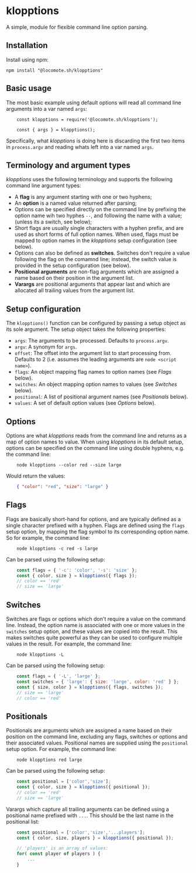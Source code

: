# klopptions
A simple, module for flexible command line option parsing.

## Installation

Install using npm:

```
npm install "@locomote.sh/klopptions"
```

## Basic usage

The most basic example using default options will read all command line arguments into a var named `args`:

```
    const klopptions = require('@locomote.sh/klopptions');

    const { args } = klopptions();
```

Specifically, what _klopptions_ is doing here is discarding the first two items in `process.argv` and reading whats left into a var named `args`.

## Terminology and argument types

_klopptions_ uses the following terminology and supports the following command line argument types:

* A **flag** is any argument starting with one or two hyphens;
* An **option** is a named value returned after parsing;
* Options can be specified directly on the command line by prefixing the option name wih two hyphes `--`, and following the name with a value; (unless its a switch, see below);
* Short flags are usually single characters with a hyphen prefix, and are used as short forms of full option names. When used, flags must be mapped to option names in the _klopptions_ setup configuration (see below).
* Options can also be defined as **switches**. Switches don't require a value following the flag on the comamnd line; instead, the switch value is provided in the setup configuration (see below).
* **Positional arguments** are non-flag arguments which are assigned a name based on their position in the argument list.
* **Varargs** are positional arguments that appear last and which are allocated all trailing values from the argument list.

## Setup configuration

The `klopptions()` function can be configured by passing a setup object as its sole argument.
The setup object takes the following properties:

* `args`: The arguments to be processed. Defaults to `process.argv`.
* `argv`: A synonym for `args`.
* `offset`: The offset into the argument list to start processing from. Defaults to 2 (i.e. assumes the leading arguments are `node <script name>`).
* `flags`: An object mapping flag names to option names (see _Flags_ below).
* `switches`: An object mapping option names to values (see _Switches_ below).
* `positional`: A list of positional argument names (see _Positionals_ below).
* `values`: A set of default option values (see _Options_ below).

## Options

Options are what _klopptions_ reads from the command line and returns as a map of option names to value.
When using _klopptions_ in its default setup, options can be specified on the command line using double hyphens, e.g. the command line:

```
    node klopptions --color red --size large
```

Would return the values:
```json
    { "color": "red", "size": "large" }
```

## Flags

Flags are basically short-hand for options, and are typically defined as a single character prefixed with a hyphen.
Flags are defined using the `flags` setup option, by mapping the flag symbol to its corresponding option name.
So for example, the command line:

```
    node klopptions -c red -s large
```

Can be parsed using the following setup:

```js
    const flags = { '-c': 'color', '-s': 'size' };
    const { color, size } = klopptions({ flags });
    // color == 'red'
    // size == 'large'
```

## Switches

Switches are flags or options which don't require a value on the command line.
Instead, the option name is associated with one or more values in the `switches` setup option, and these values are copied into the result.
This makes switches quite powerful as they can be used to configure multiple values in the result.
For example, the command line:

```
    node klopptions -L
```

Can be parsed using the following setup:

```js
    const flags = { '-L', 'large' };
    const switches = { 'large': { size: 'large', color: 'red' } };
    const { size, color } = klopptions({ flags, switches });
    // size == 'large'
    // color == 'red'
```

## Positionals

Positionals are arguments which are assigned a name based on their position on the command line, excluding any flags, switches or options and their associated values.
Positional names are supplied using the `positional` setup option.
For example, the command line:

```
    node klopptions red large
```

Can be parsed using the following setup:

```js
    const positional = ['color','size'];
    const { color, size } = klopptions({ positional });
    // color == 'red'
    // size == 'large'
```

Varargs which capture all trailing arguments can be defined using a positional name prefixed with `...`.
This should be the last name in the positional list:

```js
    const positional = ['color','size','...players'];
    const { color, size, players } = klopptions({ positional });

    // 'players' is an array of values:
    for( const player of players ) {
        ...
    }
```

